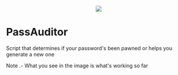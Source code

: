 <p align="center"><img src="https://i.ibb.co/9vdZQFb/passaudit-New.png" /></p>

# PassAuditor
Script that determines if your password's been pawned or helps you generate a new one

Note .- What you see in the image is what's working so far
